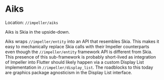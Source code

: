 # Aiks

Location: `//impeller/aiks`

Aiks is Skia in the upside-down.

Aiks wraps `//impeller/entity` into an API that resembles Skia. This makes it
easy to mechanically replace Skia calls with their Impeller counterparts even
though the `//impeller/entity` framework API is different from Skia. This
presence of this sub-framework is probably short-lived as integration of
Impeller into Flutter should likely happen via a custom Display List
implementation in `//impeller/display_list`. The roadblocks to this today are
graphics package agnosticism in the Display List interface.
